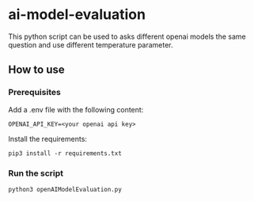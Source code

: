 # ai-model-evaluation

This python script can be used to asks different openai models the same question and use different temperature parameter.

## How to use

### Prerequisites

Add a .env file with the following content:

```OPENAI_API_KEY=<your openai api key>```

Install the requirements:

```pip3 install -r requirements.txt```


### Run the script

```python3 openAIModelEvaluation.py```

